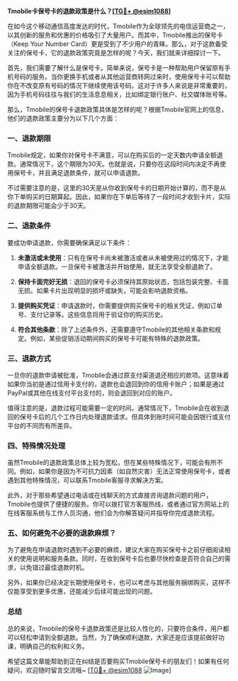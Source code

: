 **Tmobile卡保号卡的退款政策是什么？[[TG💪+ @esim1088](https://t.me/s/esim1088)]**

在如今这个移动通信高度发达的时代，Tmobile作为全球领先的电信运营商之一，以其创新的服务和优惠的价格吸引了大量用户。而其中，Tmobile推出的保号卡（Keep Your Number Card）更是受到了不少用户的青睐。那么，对于这款备受关注的保号卡，它的退款政策究竟是怎样的呢？今天，我们就来详细探讨一下。

首先，我们需要了解什么是保号卡。简单来说，保号卡是一种帮助用户保留原有手机号码的服务。当你更换手机或者从其他运营商转网过来时，使用保号卡可以帮助你在不改变原有号码的情况下继续使用该号码。这对于许多人来说是非常重要的，因为手机号码往往与我们的生活息息相关，比如绑定银行账户、社交媒体账号等。

那么，Tmobile的保号卡退款政策具体是怎样的呢？根据Tmobile官网上的信息，他们的退款政策主要分为以下几个方面：

### 一、退款期限

Tmobile规定，如果你对保号卡不满意，可以在购买后的一定天数内申请全额退款。通常情况下，这个期限为30天。也就是说，只要你在这段时间内决定不再使用保号卡，并且满足退款条件，就可以申请退款。

不过需要注意的是，这里的30天是从你收到保号卡的日期开始计算的，而不是从你下单购买的日期算起。因此，如果你在下单后等待了一段时间才收到卡片，实际的退款期限可能会少于30天。

### 二、退款条件

要成功申请退款，你需要确保满足以下条件：

1. **未激活或未使用**：只有在保号卡尚未被激活或者从未被使用过的情况下，才能申请全额退款。一旦保号卡被激活并开始使用，就无法享受全额退款了。
   
2. **保持卡面完好无损**：退回的保号卡必须保持其原始状态，包括包装完整、卡面无损。如果卡片出现明显的损坏或缺失，可能会影响退款资格。

3. **提供购买凭证**：申请退款时，你需要提供购买保号卡的相关凭证，例如订单号、支付记录等。这些信息将用于验证你的购买历史。

4. **符合其他条款**：除了上述条件外，还需要遵守Tmobile的其他相关条款和规定。例如，某些促销活动期间购买的保号卡可能有特殊的退款政策。

### 三、退款方式

一旦你的退款申请被批准，Tmobile会通过原支付渠道退还相应的款项。这意味着如果你当初是通过信用卡支付的，退款也会退回到你的信用卡账户；如果是通过PayPal或其他在线支付平台支付的，则会退回到对应的账户。

值得注意的是，退款过程可能需要一定的时间。通常情况下，Tmobile会在收到退回的保号卡后的几个工作日内处理退款请求。但具体到账时间可能会因银行或支付平台的不同而有所差异。

### 四、特殊情况处理

虽然Tmobile的退款政策总体上较为宽松，但在某些特殊情况下，可能会有所不同。例如，如果你是因为不可抗力因素（如自然灾害）无法正常使用保号卡，或者遇到其他特殊情况，可以联系Tmobile客服寻求解决方案。

此外，对于那些希望通过电话或在线聊天的方式直接咨询退款问题的用户，Tmobile也提供了便捷的服务。你可以拨打官方客服热线，或者通过官方网站上的在线客服系统与工作人员沟通，他们会为你解答疑问并指导你完成退款流程。

### 五、如何避免不必要的退款麻烦？

为了避免在申请退款时遇到不必要的麻烦，建议大家在购买保号卡之前仔细阅读相关的使用说明和服务条款。同时，在收到保号卡后也要尽快检查是否符合自己的需求，以免错过最佳退款时机。

另外，如果你已经决定长期使用保号卡，也可以考虑与其他服务捆绑购买，这样不仅能享受到更多优惠，还能减少后续可能出现的问题。

### 总结

总的来说，Tmobile的保号卡退款政策还是比较人性化的，只要符合条件，用户都可以轻松申请到全额退款。当然，为了确保顺利退款，大家还是应该提前做好功课，明确自己的权利和义务。

希望这篇文章能帮助到正在纠结是否要购买Tmobile保号卡的朋友们！如果有任何疑问，欢迎随时留言交流哦~ [[TG💪+ @esim1088](https://t.me/s/esim1088) ![Image](https://i.postimg.cc/4NQfJmqS/Snipaste-2025-05-13-00-14-12.png)]